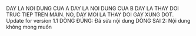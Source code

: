 
DAY LA NOI DUNG CUA A
DAY LA NOI DUNG CUA B
DAY LA THAY DOI TRUC TIEP TREN MAIN.
NO, DAY MOI LA THAY DOI GAY XUNG DOT.
Update for version 1.1
DÒNG ĐÚNG: Đã sửa nội dung
DÒNG SAI 2: Nội dung không mong muốn
